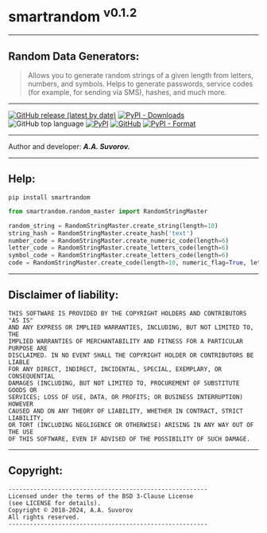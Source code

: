 # smartrandom <sup>v0.1.2</sup>
---

## Random Data Generators:

>Allows you to generate random strings of a given length from letters, numbers, and symbols.
>Helps to generate passwords, service codes (for example, for sending via SMS), hashes, and much more.

---

[![GitHub release (latest by date)](https://img.shields.io/github/v/release/smartlegionlab/smartrandom)](https://github.com/smartlegionlab/smartrandom/)
[![PyPI - Downloads](https://img.shields.io/pypi/dm/smartrandom?label=pypi%20downloads)](https://pypi.org/project/smartrandom/)
![GitHub top language](https://img.shields.io/github/languages/top/smartlegionlab/smartrandom)
[![PyPI](https://img.shields.io/pypi/v/smartrandom)](https://pypi.org/project/smartrandom)
[![GitHub](https://img.shields.io/github/license/smartlegionlab/smartrandom)](https://github.com/smartlegionlab/smartrandom/blob/master/LICENSE)
[![PyPI - Format](https://img.shields.io/pypi/format/smartrandom)](https://pypi.org/project/smartrandom)

***

Author and developer: ___A.A. Suvorov.___

***

## Help:

`pip install smartrandom`

```python
from smartrandom.random_master import RandomStringMaster

random_string = RandomStringMaster.create_string(length=10)
string_hash = RandomStringMaster.create_hash('text')
number_code = RandomStringMaster.create_numeric_code(length=6)
letter_code = RandomStringMaster.create_letters_code(length=6)
symbol_code = RandomStringMaster.create_letters_code(length=6)
code = RandomStringMaster.create_code(length=10, numeric_flag=True, letters_flag=True, symbols_flag=True)

```

***

## Disclaimer of liability:

    THIS SOFTWARE IS PROVIDED BY THE COPYRIGHT HOLDERS AND CONTRIBUTORS "AS IS"
    AND ANY EXPRESS OR IMPLIED WARRANTIES, INCLUDING, BUT NOT LIMITED TO, THE
    IMPLIED WARRANTIES OF MERCHANTABILITY AND FITNESS FOR A PARTICULAR PURPOSE ARE
    DISCLAIMED. IN NO EVENT SHALL THE COPYRIGHT HOLDER OR CONTRIBUTORS BE LIABLE
    FOR ANY DIRECT, INDIRECT, INCIDENTAL, SPECIAL, EXEMPLARY, OR CONSEQUENTIAL
    DAMAGES (INCLUDING, BUT NOT LIMITED TO, PROCUREMENT OF SUBSTITUTE GOODS OR
    SERVICES; LOSS OF USE, DATA, OR PROFITS; OR BUSINESS INTERRUPTION) HOWEVER
    CAUSED AND ON ANY THEORY OF LIABILITY, WHETHER IN CONTRACT, STRICT LIABILITY,
    OR TORT (INCLUDING NEGLIGENCE OR OTHERWISE) ARISING IN ANY WAY OUT OF THE USE
    OF THIS SOFTWARE, EVEN IF ADVISED OF THE POSSIBILITY OF SUCH DAMAGE.

***

## Copyright:
    --------------------------------------------------------
    Licensed under the terms of the BSD 3-Clause License
    (see LICENSE for details).
    Copyright © 2018-2024, A.A. Suvorov
    All rights reserved.
    --------------------------------------------------------
